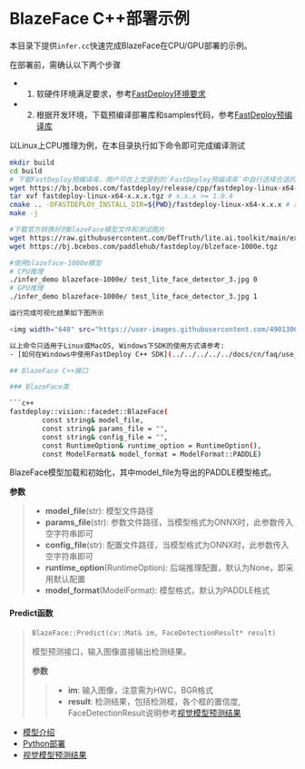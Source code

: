 # BlazeFace C++部署示例

本目录下提供`infer.cc`快速完成BlazeFace在CPU/GPU部署的示例。

在部署前，需确认以下两个步骤

- 1. 软硬件环境满足要求，参考[FastDeploy环境要求](../../../../../docs/cn/build_and_install/download_prebuilt_libraries.md)  
- 2. 根据开发环境，下载预编译部署库和samples代码，参考[FastDeploy预编译库](../../../../../docs/cn/build_and_install/download_prebuilt_libraries.md)

以Linux上CPU推理为例，在本目录执行如下命令即可完成编译测试

```bash
mkdir build
cd build
# 下载FastDeploy预编译库，用户可在上文提到的`FastDeploy预编译库`中自行选择合适的版本使用
wget https://bj.bcebos.com/fastdeploy/release/cpp/fastdeploy-linux-x64-x.x.x.tgz # x.x.x >= 1.0.4
tar xvf fastdeploy-linux-x64-x.x.x.tgz # x.x.x >= 1.0.4
cmake .. -DFASTDEPLOY_INSTALL_DIR=${PWD}/fastdeploy-linux-x64-x.x.x # x.x.x >= 1.0.4
make -j

#下载官方转换好的BlazeFace模型文件和测试图片
wget https://raw.githubusercontent.com/DefTruth/lite.ai.toolkit/main/examples/lite/resources/test_lite_face_detector_3.jpg
wget https://bj.bcebos.com/paddlehub/fastdeploy/blzeface-1000e.tgz

#使用blazeface-1000e模型
# CPU推理
./infer_demo blazeface-1000e/ test_lite_face_detector_3.jpg 0
# GPU推理
./infer_demo blazeface-1000e/ test_lite_face_detector_3.jpg 1

运行完成可视化结果如下图所示

<img width="640" src="https://user-images.githubusercontent.com/49013063/206170111-843febb6-67d6-4c46-a121-d87d003bba21.jpg">

以上命令只适用于Linux或MacOS, Windows下SDK的使用方式请参考:  
- [如何在Windows中使用FastDeploy C++ SDK](../../../../../docs/cn/faq/use_sdk_on_windows.md)

## BlazeFace C++接口

### BlazeFace类

```c++
fastdeploy::vision::facedet::BlazeFace(
        const string& model_file,
        const string& params_file = "",
        const string& config_file = "",
        const RuntimeOption& runtime_option = RuntimeOption(),
        const ModelFormat& model_format = ModelFormat::PADDLE)
```

BlazeFace模型加载和初始化，其中model_file为导出的PADDLE模型格式。

**参数**

> * **model_file**(str): 模型文件路径
> * **params_file**(str): 参数文件路径，当模型格式为ONNX时，此参数传入空字符串即可
> * **config_file**(str): 配置文件路径，当模型格式为ONNX时，此参数传入空字符串即可
> * **runtime_option**(RuntimeOption): 后端推理配置，默认为None，即采用默认配置
> * **model_format**(ModelFormat): 模型格式，默认为PADDLE格式

#### Predict函数

> ```c++
> BlazeFace::Predict(cv::Mat& im, FaceDetectionResult* result)
> ```
>
> 模型预测接口，输入图像直接输出检测结果。
>
> **参数**
>
> > * **im**: 输入图像，注意需为HWC，BGR格式
> > * **result**: 检测结果，包括检测框，各个框的置信度, FaceDetectionResult说明参考[视觉模型预测结果](../../../../../docs/api/vision_results/)

- [模型介绍](../../)
- [Python部署](../python)
- [视觉模型预测结果](../../../../../docs/api/vision_results/)
